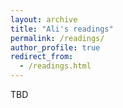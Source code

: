```yaml
---
layout: archive
title: "Ali's readings"
permalink: /readings/
author_profile: true
redirect_from:
  - /readings.html
---
```


TBD
